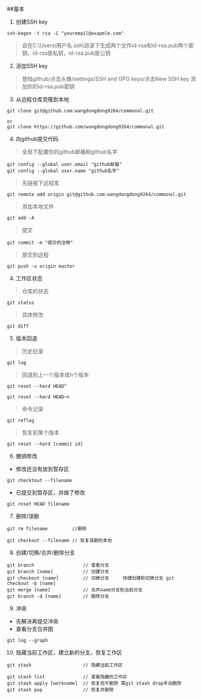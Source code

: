 ##基本

1. 创建SSH key

```
ssh-kegen -t rsa -C "youremail@exapmle.com"
```

>会在C:\Users\用户名\.ssh\目录下生成两个文件id-rsa和id-rsa.pub两个密钥，id-rsa是私钥，id-rsa.pub是公钥

2. 添加SSH key

>登陆github/点击头像/settings/SSH and GPG keys/点击New SSH key  添加你的id-rsa.pub密钥

3. 从远程仓库克隆到本地

```
git clone git@github.com:wangdongdong9264/communal.git

or
git clone https://github.com/wangdongdong9264/communal.git
```

4. 向github提交代码

>全局下配置你的github邮箱和github名字

```
git config --global user.email "github邮箱"
git config --global user.name "github名字"

```

>先链接下远程库

```
git remote add origin git@github.com:wangdongdong9264/communal.git
```

>添加本地文件

```
git add -A
```

>提交

```
git commit -m "提交的注释"
```

>提交到远程

```
git push -u origin master
```

4. 工作区状态

>仓库的状态

```
git status
```

>具体修改

```
git diff
```

5. 版本回退

>历史纪录

```
git log
```

>回退到上一个版本或n个版本

```
git reset --hard HEAD^

git reset --hard HEAD~n
```


>命令记录

```
git reflog
```

>恢复到某个版本

```
git reset --hard [commit id]
```

6. 撤销修改

* 修改还没有放到暂存区

```
git checktout --filename
```

* 已提交到暂存区，并做了修改

```
git reset HEAD filename
```

7. 删除/误删
```
git rm filename         //删除

git checkout --filename // 恢复误删的本地
```

8. 创建/切换/合并/删除分支

```
git branch                  // 查看分支
git branch [name]           // 创建分支
git checkout [name]         // 切换分支     快捷创建和切换分支 git checkout -b [name]
git merge [name]            // 合并name分支到当前分支
git branch -d [name]        // 删除分支

```

9. 冲突

* 先解决再提交冲突
* 查看分支合并图
```
git log --graph
```

10. 隐藏当前工作区，建立新的分支，恢复工作区

```
git stash                   // 隐藏当前工作区

git stash list              // 查看隐藏的工作区
git stash apply [workname]  // 恢复但不删除 需git stash drop手动删除
git stash pop               // 恢复并删除
            
```
